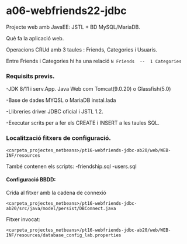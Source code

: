 # a06-webfriends22-jdbc

Projecte web amb JavaEE: JSTL + BD MySQL/MariaDB. 

Què fa la aplicació web. 

Operacions CRUd amb 3 taules : Friends, Categories i Usuaris.

Entre Friends i Categories hi ha una relació 
``` N Friends  --  1 Categories ```

### Requisits previs.

-JDK 8/11 i serv.App. Java Web com Tomcat(9.0.20) o Glassfish(5.0)

-Base de dades MYQSL o MariaDB instal.lada

-Llibreries driver JDBC oficial i JSTL 1.2.

-Executar scrits per a fer els CREATE i INSERT a les taules SQL.

### Localització fitxers de configuració.

``` <carpeta_projectes_netbeans>/pt16-webfriends-jdbc-ab20/web/WEB-INF/resources ```

També contenen els scripts:
-friendship.sql
-users.sql

#### Configuració BBDD:

Crida al fitxer amb la cadena de connexió

``` <carpeta_projectes_netbeans>/pt16-webfriends-jdbc-ab20/src/java/model/persist/DBConnect.java ```

Fitxer invocat:

``` <carpeta_projectes_netbeans>/pt16-webfriends-jdbc-ab20/web/WEB-INF/resources/database_config_lab.properties ```
